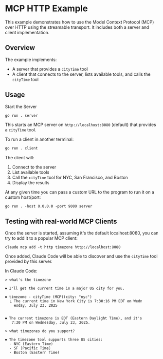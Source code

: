 # MCP HTTP Example

This example demonstrates how to use the Model Context Protocol (MCP) over HTTP using the streamable transport. It includes both a server and client implementation.

## Overview

The example implements:
- A server that provides a `cityTime` tool
- A client that connects to the server, lists available tools, and calls the `cityTime` tool

## Usage

Start the Server

```bash
go run . server
```
This starts an MCP server on `http://localhost:8080` (default) that provides a `cityTime` tool.

To run a client in another terminal:

```bash
go run . client
```

The client will:
1. Connect to the server
2. List available tools
3. Call the `cityTime` tool for NYC, San Francisco, and Boston
4. Display the results

At any given time you can pass a custom URL to the program to run it on a custom host/port:

```
go run . -host 0.0.0.0 -port 9000 server
```

## Testing with real-world MCP Clients

Once the server is started, assuming it's the default
localhost:8080, you can try to add it to a popular MCP client:

    claude mcp add -t http timezone http://localhost:8080

Once added, Claude Code will be able to discover and use the `cityTime` tool provided by this server.

In Claude Code:

    > what's the timezone

    ⏺ I'll get the current time in a major US city for you.

    ⏺ timezone - cityTime (MCP)(city: "nyc")
      ⎿ The current time in New York City is 7:30:16 PM EDT on Wedn
        esday, July 23, 2025


    ⏺ The current timezone is EDT (Eastern Daylight Time), and it's
       7:30 PM on Wednesday, July 23, 2025.

    > what timezones do you support?

    ⏺ The timezone tool supports three US cities:
      - NYC (Eastern Time)
      - SF (Pacific Time)
      - Boston (Eastern Time)

